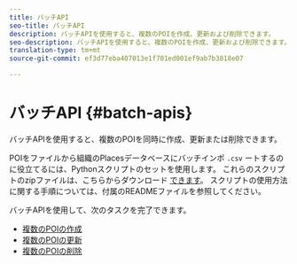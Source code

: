 ```yaml
---
title: バッチAPI
seo-title: バッチAPI
description: バッチAPIを使用すると、複数のPOIを作成、更新および削除できます。
seo-description: バッチAPIを使用すると、複数のPOIを作成、更新および削除できます。
translation-type: tm+mt
source-git-commit: ef3d77eba407013e1f701ed001ef9ab7b3818e07

---
```



# バッチAPI {#batch-apis}

バッチAPIを使用すると、複数のPOIを同時に作成、更新または削除できます。

POIをファイルから組織のPlacesデータベースにバッチインポ `.csv` ートするのに役立てるには、Pythonスクリプトのセットを使用します。 これらのスクリプトのzipファイルは、こちらからダウンロード [できます](https://github.com/adobe/places-scripts)。 スクリプトの使用方法に関する手順については、付属のREADMEファイルを参照してください。

バッチAPIを使用して、次のタスクを完了できます。

* [複数のPOIの作成](/help/places-rest-apis/api-usage/manage-pois/batch-apis/create-multiple-pois.md)
* [複数のPOIの更新](/help/places-rest-apis/api-usage/manage-pois/batch-apis/update-multiple-pois.md)
* [複数のPOIの削除](/help/places-rest-apis/api-usage/manage-pois/batch-apis/delete-multiple-pois.md)
